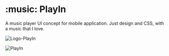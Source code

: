 # :music: PlayIn
A music player UI concept for mobile application. Just design and CSS, with a music that I love.

<p align="center">
  
  ![Logo-PlayIn](https://user-images.githubusercontent.com/75103144/110166517-41c60500-7dd3-11eb-9417-2b83c6b4c370.png)
  
</p>

![PlayIn](https://user-images.githubusercontent.com/75103144/110166383-075c6800-7dd3-11eb-877b-af165b1fa281.PNG)
